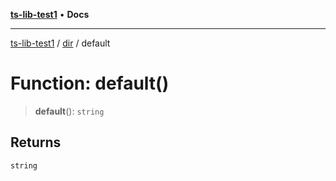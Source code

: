 [**ts-lib-test1**](../../README.md) • **Docs**

***

[ts-lib-test1](../../README.md) / [dir](../README.md) / default

# Function: default()

> **default**(): `string`

## Returns

`string`
